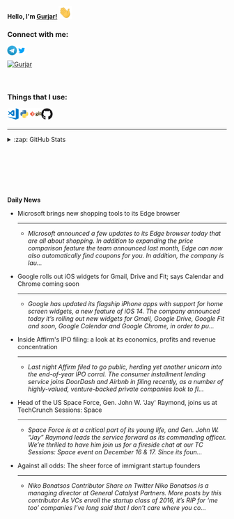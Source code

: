 #### Hello, I'm [Gurjar!](https://GurjarKing.github.io) <img src="https://raw.githubusercontent.com/ABSphreak/ABSphreak/master/gifs/Hi.gif" width="30px"></h2>


### Connect with me:

[<img align="left" alt="Gurjar | Telegram" width="22px" src="https://raw.githubusercontent.com/github/explore/80688e429a7d4ef2fca1e82350fe8e3517d3494d/topics/telegram/telegram.png" />][Telegram]
[<img align="left" alt="Gurjar | Twitter" width="22px" src="https://raw.githubusercontent.com/github/explore/80688e429a7d4ef2fca1e82350fe8e3517d3494d/topics/twitter/twitter.png" />][Twitter]
<br >
<br >
<a href="https://github.com/GurjarKing"><img src="https://komarev.com/ghpvc/?username=GurjarKing" alt="Gurjar" /></a> <br />
<br />
<br />
<!-- <br >

![](https://visitor-badge.glitch.me/badge?page_id=GurjarKing)

<br /> -->

### Things that I use:

[<img align="left" alt="Visual Studio Code" width="26px" src="https://raw.githubusercontent.com/github/explore/80688e429a7d4ef2fca1e82350fe8e3517d3494d/topics/visual-studio-code/visual-studio-code.png" />][VSCode]
[<img align="left" alt="Python" width="26px" src="https://raw.githubusercontent.com/github/explore/80688e429a7d4ef2fca1e82350fe8e3517d3494d/topics/python/python.png" />][Python]
[<img align="left" alt="Git" width="26px" src="https://raw.githubusercontent.com/github/explore/80688e429a7d4ef2fca1e82350fe8e3517d3494d/topics/git/git.png" />][Git]
[<img align="left" alt="GitHub" width="26px" src="https://raw.githubusercontent.com/github/explore/78df643247d429f6cc873026c0622819ad797942/topics/github/github.png" />][Github]

<br />
<br />

---
<details>
  <summary>:zap: GitHub Stats</summary>

<img align="left" alt="Gurjar's Github Stats" src="https://github-readme-stats.vercel.app/api?username=GurjarKing&show_icons=true&hide_border=true&count_private=true&include_all_commit=true&theme=algolia" />

</details>

<!-- ### 🔔 My latest tweet
<a href="https://twitter.com/Gurjar_King43" target="_blank">
	<img src="https://github.com/GurjarKing/GurjarKing/raw/master/tweet.png" width="70%" align="center" alt="Click to view on Twitter" title="My latest tweet, as an image"/>
</a> -->
<br>

<pre>

</pre>

<!-- **Quote of the hour:**

{qoth}

~ {qoth_author}
<pre>

</pre> -->
<br>
<pre>


</pre>
<strong>Daily News</strong>
  
  - Microsoft brings new shopping tools to its Edge browser
     <hr/>
     
      - *Microsoft announced a few updates to its Edge browser today that are all about shopping. In addition to expanding the price comparison feature the team announced last month, Edge can now also automatically find coupons for you. In addition, the company is lau…*
     
  - Google rolls out iOS widgets for Gmail, Drive and Fit; says Calendar and Chrome coming soon
      <hr/>
      
      - *Google has updated its flagship iPhone apps with support for home screen widgets, a new feature of iOS 14. The company announced today it’s rolling out new widgets for Gmail, Google Drive, Google Fit and soon, Google Calendar and Google Chrome, in order to pu…*
      
  - Inside Affirm's IPO filing: a look at its economics, profits and revenue concentration
      <hr/>
      
      - *Last night Affirm filed to go public, herding yet another unicorn into the end-of-year IPO corral. The consumer installment lending service joins DoorDash and Airbnb in filing recently, as a number of highly-valued, venture-backed private companies look to fl…*
      
  - Head of the US Space Force, Gen. John W. 'Jay' Raymond, joins us at TechCrunch Sessions: Space
      <hr/>
      
      - *Space Force is at a critical part of its young life, and Gen. John W. “Jay” Raymond leads the service forward as its commanding officer. We’re thrilled to have him join us for a fireside chat at our TC Sessions: Space event on December 16 & 17. Since its foun…*
       
  - Against all odds: The sheer force of immigrant startup founders
      <hr/>
       
       - *Niko Bonatsos Contributor Share on Twitter Niko Bonatsos is a managing director at General Catalyst Partners. More posts by this contributor As VCs enroll the startup class of 2016, it’s RIP for ‘me too’ companies I’ve long said that I don’t care where you co…*
      

<br />

[VSCode]: https://code.visualstudio.com/
[Python]: https://www.python.org/
[Git]: https://git-scm.com/
[Github]: https://github.com/
[Telegram]: https://t.me/Gurjar_King/
[Twitter]: https://twitter.com/Gurjar_King43/

